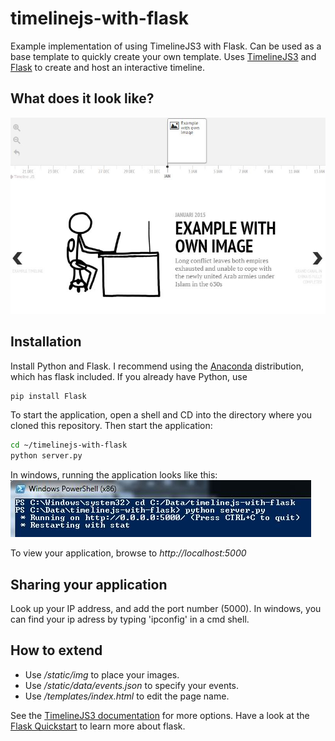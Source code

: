 # timelinejs-with-flask
Example implementation of using TimelineJS3 with Flask. Can be used as a base template to quickly create your own template. 
Uses [TimelineJS3](https://github.com/NUKnightLab/TimelineJS3) and [Flask](http://flask.pocoo.org) to create and host an interactive timeline. 

## What does it look like? 

![alt text](man/timeline_example.jpg "Example when running the script")

## Installation

Install Python and Flask. I recommend using the [Anaconda](http://continuum.io/downloads) distribution, which has flask included. 
If you already have Python, use
```python
pip install Flask
```

To start the application, open a shell and CD into the directory where you cloned this repository. Then start the application: 
```bash
cd ~/timelinejs-with-flask
python server.py
```

In windows, running the application looks like this: 
![alt text](man/windows_example.jpg "Starting the server")

To view your application, browse to _http://localhost:5000_

## Sharing your application

Look up your IP address, and add the port number (5000). In windows, you can find your ip adress by typing 'ipconfig' in a cmd shell. 

## How to extend

- Use _/static/img_ to place your images.
- Use _/static/data/events.json_ to specify your events.
- Use _/templates/index.html_ to edit the page name.

See the [TimelineJS3 documentation](http://timeline.knightlab.com/docs/options.html) for more options. Have a look at the [Flask Quickstart](http://flask.pocoo.org/docs/0.10/quickstart/) to learn more about flask. 
